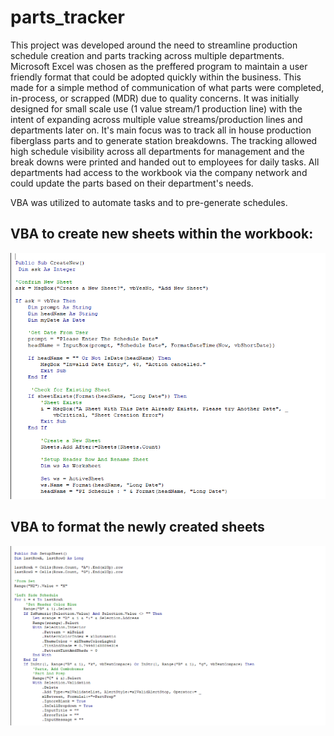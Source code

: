 # parts_tracker

This project was developed around the need to streamline production schedule creation and parts tracking across multiple departments.  Microsoft Excel was chosen as the preffered program to maintain a user friendly format that could be adopted quickly within the business.  This made for a simple method of communication of what parts were completed, in-process, or scrapped (MDR) due to quality concerns.  It was initially designed for small scale use (1 value stream/1 production line) with the intent of expanding across multiple value streams/production lines and departments later on. It's main focus was to track all in house production fiberglass parts and to generate station breakdowns.  The tracking allowed high schedule visibility across all departments for management and the break downs were printed and handed out to employees for daily tasks. All departments had access to the workbook via the company network and could update the parts based on their department's needs.  

VBA was utilized to automate tasks and to pre-generate schedules.
## VBA to create new sheets within the workbook:
![create](https://github.com/Jbailey8316/parts_tracker/blob/main/images/PTcreatenew.PNG)

## VBA to format the newly created sheets
![setup](https://github.com/Jbailey8316/parts_tracker/blob/main/images/PTsetup.PNG)
